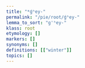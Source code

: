 ```yaml
---
title: "*ǵʰey-"
permalink: "/pie/root/ǵʰey-"
lemma_to_sort: "g'ʰey-"
klass: root
etymology: []
markers: []
synonyms: []
definitions: [["winter"]]
topics: []
---
```

